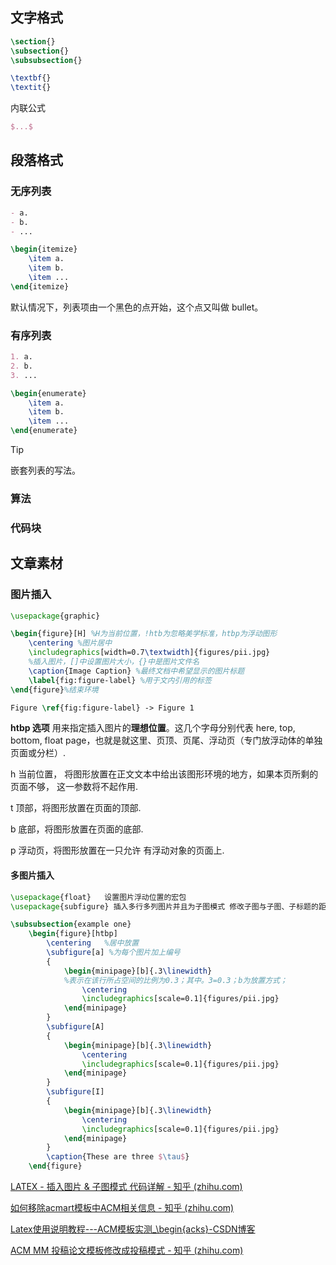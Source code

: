 

## 文字格式



```tex
\section{}
\subsection{}
\subsubsection{}

\textbf{}
\textit{}
```

内联公式

```tex
$...$
```





## 段落格式

### 无序列表

```markdown
- a.
- b.
- ...
```

```latex
\begin{itemize}
	\item a.
	\item b.
	\item ...
\end{itemize}
```

默认情况下，列表项由一个黑色的点开始，这个点又叫做 bullet。

### 有序列表

```markdown
1. a.
2. b.
3. ...
```

```latex
\begin{enumerate}
	\item a.
	\item b.
	\item ...
\end{enumerate}
```

> [!tip]
>
> 嵌套列表的写法。

### 算法

### 代码块



## 文章素材

### 图片插入

```tex
\usepackage{graphic}

\begin{figure}[H] %H为当前位置，!htb为忽略美学标准，htbp为浮动图形
    \centering %图片居中
    \includegraphics[width=0.7\textwidth]{figures/pii.jpg} 
    %插入图片，[]中设置图片大小，{}中是图片文件名
    \caption{Image Caption} %最终文档中希望显示的图片标题
    \label{fig:figure-label} %用于文内引用的标签
\end{figure}%结束环境

Figure \ref{fig:figure-label} -> Figure 1
```

**htbp 选项** 用来指定插入图片的**理想位置**。这几个字母分别代表 here, top, bottom, float page，也就是就这里、页顶、页尾、浮动页（专门放浮动体的单独页面或分栏）.

h 当前位置， 将图形放置在正文文本中给出该图形环境的地方，如果本页所剩的页面不够， 这一参数将不起作用.

t 顶部，将图形放置在页面的顶部.

b 底部，将图形放置在页面的底部.

p 浮动页，将图形放置在一只允许 有浮动对象的页面上.

#### 多图片插入

```tex
\usepackage{float}   设置图片浮动位置的宏包
\usepackage{subfigure} 插入多行多列图片并且为子图模式 修改子图与子图、子标题的距离;
```

```tex
\subsubsection{example one}
    \begin{figure}[htbp]
        \centering   %居中放置
        \subfigure[a] %为每个图片加上编号
        {
            \begin{minipage}[b]{.3\linewidth} 
            %表示在该行所占空间的比例为0.3；其中。3=0.3；b为放置方式；
                \centering
                \includegraphics[scale=0.1]{figures/pii.jpg}
            \end{minipage}
        }
        \subfigure[A]
        {
            \begin{minipage}[b]{.3\linewidth}
                \centering
                \includegraphics[scale=0.1]{figures/pii.jpg}
            \end{minipage}
        }
        \subfigure[I]
        {
            \begin{minipage}[b]{.3\linewidth}
                \centering
                \includegraphics[scale=0.1]{figures/pii.jpg}
            \end{minipage}
        }
        \caption{These are three $\tau$}
    \end{figure}
```

[LATEX - 插入图片 & 子图模式 代码详解 - 知乎 (zhihu.com)](https://zhuanlan.zhihu.com/p/677104524)



[如何移除acmart模板中ACM相关信息 - 知乎 (zhihu.com)](https://zhuanlan.zhihu.com/p/144659380)

[Latex使用说明教程---ACM模板实测_\begin{acks}-CSDN博客](https://blog.csdn.net/qq_31813549/article/details/89154767)

[ACM MM 投稿论文模板修改成投稿模式 - 知乎 (zhihu.com)](https://zhuanlan.zhihu.com/p/491172953)